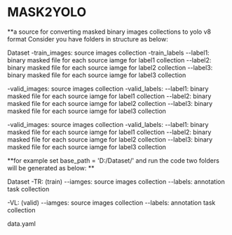# MASK2YOLO
**a source for converting masked binary images collections to yolo v8 format
Consider you have folders in structure as below:
    
Dataset
-train_images: source images collection
-train_labels
--label1: binary masked file for each source iamge for label1 collection
--label2: binary masked file for each source iamge for label2 collection
--label3: binary masked file for each source iamge for label3 collection

-valid_images: source images collection
-valid_labels:
--label1: binary masked file for each source iamge for label1 collection
--label2: binary masked file for each source iamge for label2 collection
--label3: binary masked file for each source iamge for label3 collection
        
        
-valid_images: source images collection
-valid_labels:
--label1: binary masked file for each source iamge for label1 collection
--label2: binary masked file for each source iamge for label2 collection
--label3: binary masked file for each source iamge for label3 collection
        
**for example set base_path = 'D:/Dataset/' and run the code 
two folders will be generated as below: **

Dataset
-TR: (train)
--iamges: source images collection
--labels: annotation task collection
        
-VL: (valid)
--iamges: source images collection
--labels: annotation task collection
        
data.yaml

    
    

